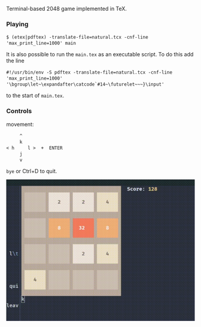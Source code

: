 Terminal-based 2048 game implemented in TeX.

### Playing

```
$ (etex|pdftex) -translate-file=natural.tcx -cnf-line 'max_print_line=1000' main
```
It is also possible to run the `main.tex` as an executable script. To do this add the line 
```
#!/usr/bin/env -S pdftex -translate-file=natural.tcx -cnf-line 'max_print_line=1000' '\bgroup\let~\expandafter\catcode`#14~\futurelet~~~}\input'
```
to the start of `main.tex`.

### Controls

movement:
```
     ^
     k
< h     l >  +  ENTER
     j
     v
```

`bye` or Ctrl+D to quit.

![Demo](https://github.com/plante3/2048tex/blob/main/demo.gif)
